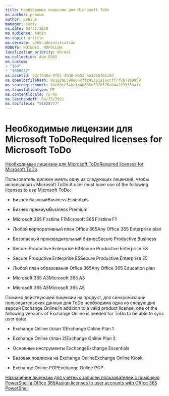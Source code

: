 ```yaml
---
title: Необходимые лицензии для Microsoft ToDo
ms.author: pebaum
author: pebaum
manager: scotv
ms.date: 04/21/2020
ms.audience: Admin
ms.topic: article
ms.service: o365-administration
ROBOTS: NOINDEX, NOFOLLOW
localization_priority: Normal
ms.collection: Adm_O365
ms.custom:
- "164"
- "1600027"
ms.assetid: b2cf6d0a-9f01-49d8-8653-6a3366f6119d
ms.openlocfilehash: 981e2a639e886cffc453e1a1accff7f8a71a0959
ms.sourcegitcommit: 8bc60ec34bc1e40685e3976576e04a2623f63a7c
ms.translationtype: MT
ms.contentlocale: ru-RU
ms.lasthandoff: 04/15/2021
ms.locfileid: "51828777"
---
```

# <a name="required-licenses-for-microsoft-todo"></a><span data-ttu-id="8312e-102">Необходимые лицензии для Microsoft ToDo</span><span class="sxs-lookup"><span data-stu-id="8312e-102">Required licenses for Microsoft ToDo</span></span>

[<span data-ttu-id="8312e-103">Необходимые лицензии для Microsoft ToDo</span><span class="sxs-lookup"><span data-stu-id="8312e-103">Required licenses for Microsoft ToDo</span></span>](https://support.office.com/article/381e9d1b-c500-49b5-973e-890fd86528d7.aspx)
  
<span data-ttu-id="8312e-104">Пользователь должен иметь одну из следующих лицензий, чтобы использовать Microsoft ToDo:</span><span class="sxs-lookup"><span data-stu-id="8312e-104">A user must have one of the following licenses to use Microsoft ToDo:</span></span>
  
- <span data-ttu-id="8312e-105">Бизнес базовый</span><span class="sxs-lookup"><span data-stu-id="8312e-105">Business Essentials</span></span>

- <span data-ttu-id="8312e-106">Бизнес премиум</span><span class="sxs-lookup"><span data-stu-id="8312e-106">Business Premium</span></span>

- <span data-ttu-id="8312e-107">Microsoft 365 Firstline F1</span><span class="sxs-lookup"><span data-stu-id="8312e-107">Microsoft 365 Firstline F1</span></span>

- <span data-ttu-id="8312e-108">Любой корпоративный план Office 365</span><span class="sxs-lookup"><span data-stu-id="8312e-108">Any Office 365 Enterprise plan</span></span>

- <span data-ttu-id="8312e-109">Безопасный производительный бизнес</span><span class="sxs-lookup"><span data-stu-id="8312e-109">Secure Productive Business</span></span>

- <span data-ttu-id="8312e-110">Secure Productive Enterprise E3</span><span class="sxs-lookup"><span data-stu-id="8312e-110">Secure Productive Enterprise E3</span></span>

- <span data-ttu-id="8312e-111">Secure Productive Enterprise E5</span><span class="sxs-lookup"><span data-stu-id="8312e-111">Secure Productive Enterprise E5</span></span>

- <span data-ttu-id="8312e-112">Любой план образования Office 365</span><span class="sxs-lookup"><span data-stu-id="8312e-112">Any Office 365 Education plan</span></span>

- <span data-ttu-id="8312e-113">Microsoft 365 A3</span><span class="sxs-lookup"><span data-stu-id="8312e-113">Microsoft 365 A3</span></span>

- <span data-ttu-id="8312e-114">Microsoft 365 A5</span><span class="sxs-lookup"><span data-stu-id="8312e-114">Microsoft 365 A5</span></span>

<span data-ttu-id="8312e-115">Помимо действующей лицензии на продукт, для синхронизации пользовательских данных для ToDo необходима одна из следующих версий Exchange Online:</span><span class="sxs-lookup"><span data-stu-id="8312e-115">In addition to a valid product license, one of the following versions of Exchange Online is needed for ToDo to be able to sync user data:</span></span>
  
- <span data-ttu-id="8312e-116">Exchange Online (план 1)</span><span class="sxs-lookup"><span data-stu-id="8312e-116">Exchange Online Plan 1</span></span>

- <span data-ttu-id="8312e-117">Exchange Online (план 2)</span><span class="sxs-lookup"><span data-stu-id="8312e-117">Exchange Online Plan 2</span></span>

- <span data-ttu-id="8312e-118">Основные инструменты Exchange</span><span class="sxs-lookup"><span data-stu-id="8312e-118">Exchange Essentials</span></span>

- <span data-ttu-id="8312e-119">Базовая подписка на Exchange Online</span><span class="sxs-lookup"><span data-stu-id="8312e-119">Exchange Online Kiosk</span></span>

- <span data-ttu-id="8312e-120">Exchange Online POP</span><span class="sxs-lookup"><span data-stu-id="8312e-120">Exchange Online POP</span></span>

[<span data-ttu-id="8312e-121">Назначение лицензий для учетных записей пользователей с помощью PowerShell в Office 365</span><span class="sxs-lookup"><span data-stu-id="8312e-121">Assign licenses to user accounts with Office 365 PowerShell</span></span>](https://docs.microsoft.com/office365/enterprise/powershell/assign-licenses-to-user-accounts-with-office-365-powershell )
  